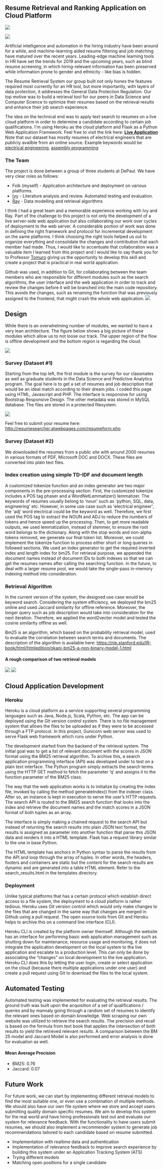 ## Resume Retrieval and Ranking Application on Cloud Platform

<p>
<img src="resume-retrieval/resume-search-page.jpg">
</p>
<p>
<img src="resume-retrieval/resume-search-results.jpg">
</p>

Artificial intelligence and automation in the hiring industry have been around for a while, and machine-learning aided resume filtering and job matching have matured over the recent years. Leading-edge machine learning tools in HR have set the trends for 2019 and the upcoming years, such as blind resume screening, in which hiring-relevant information has been preserved while information prone to gender and ethnicity - like bias is hidden. 

The Resume Retrieval System our group built not only hones the features required most currently for an HR tool, but more importantly, with layers of data protection, it addresses the General Data Protection Regulation. Our top motive was to build a retrieval tool for our peers in Data Science and Computer Science to optimize their resumes based on the retrieval results and enhance their job search experience. 

The idea on the technical end was to apply text search to resumes on a live cloud platform in order to determine a candidate according to certain job qualifications. I'm using Heroku as the cloud platform and Flask as a Python Web Application Framework. Feel free to visit the link here:
<a href='https://resume-retrieval.herokuapp.com'>**Live Application**</a>
Note that our dataset has mostly resumes of electrical engineers that are publicly availble from an online source. Example keywords would be <a href='https://resume-retrieval.herokuapp.com/?q=electrical+engineering'>electrical engineering</a>, <a href='https://resume-retrieval.herokuapp.com/?q=assemble+programming'>assembly programming</a>

### The Team
The project is done between a group of three students at DePaul. We have very clear roles as follows:
* Folk (myself) - Application architecture and deployment on various platforms.
* <a href="https://www.linkedin.com/in/ivyli678/">Ivy</a> - Literature analysis and review. Automated testing and evaluation.
* <a href="https://www.linkedin.com/in/ray-hu/">Ray</a> - Data modelling and retrieval algorithms

I think I had a great team and a memorable experience working with Ivy and Ray. Part of the challenge to this project is not only the development of a live server-side web application but also collaborating our work over cycles of deployment to the web server. A considerable portion of work was done in defining the right framework and protocol for incremental development on the same platforms. I think choosing the right tools helped us out to organize everything and consolidate the changes and contribution that each member had made. Thus, I would like to accentuate that collaboration was a valuable item I learned from this project and I would like to say thank you for to Professor <a href="https://www.cdm.depaul.edu/about/pages/people/facultyinfo.aspx?fid=776">Tomuro</a> giving us the opportunity to develop this skill and create a project that is practical in real world application.

Github was used, in addition to Git, for collaborating between the team members who are responsible for different modules such as the search algorithms, the user interface and the web application in order to track and review the changes before it will be branched into the main code repository. This avoids the changes, such as renaming the function that was previously assigned to the frontend, that might crash the whole web application.
<img src="resume-retrieval/github.jpg"/>


## Design

While there is an overwhelming number of modules, we wanted to have a very lean architecture. The figure below shows a big picture of these modules which allow us to not loose our track. The upper region of the flow is offline development and the bottom region is regarding the cloud.

<p>
<img src="resume-retrieval/resume-retrieval-app-architecture.jpg"/>
</p>

### Survey (Dataset #1)
Starting from the top left, the first module is the survey for our classmates as well as graduate students in the Data Science and Predictive Analytics program. The goal here is to get a set of resumes and job description that would be an ideal match according to their dream jobs. I coded this page using HTML, Javascript and PHP. The interface is responsive for using Bootstrap Responsive Design. The other metadata was stored in MySQL database. The files are stored in a protected filesystem.

<p>
<img src="resume-retrieval/survey.jpg"/>
</p>

Feel free to submit your resume here:
<a href="http://resumesearcher.atwebpages.com/resumeform.php">http://resumesearcher.atwebpages.com/resumeform.php</a>

### Survey (Dataset #2)
We downloaded the resumes from a public site with around 2000 resumes in various formats of PDF, Microsoft DOC and DOCX. These files are converted into plain text files.


### Index creation using simple TD-IDF and document length
A customized tokenize function and an index generator are two major components in the pre-processing section. First, the customized tokenize includes a POS tag phaser and a WordNetLemmatizer() lemmatizer. The keywords of resumes usually belong to 'noun' such as 'python, SQL, data, engineering' etc. However, in some use case such as 'electrical engineer', the 'adj' word electrical could be the keyword as well. Therefore, we first used the POS tag to extract the NOUN and ADJ to reduce the numbers of tokens and hence speed up the processing. Then, to get more readable outputs, we used lemmatization, instead of stemmer, to ensure the root word belongs to the dictionary. Along with the stop words and non-alpha tokens removed, we generate our final token list. Moreover, we could implement the tokenize function to process either short or long queries in followed sections. We used an index generator to get the required inverted index and length index for bm25. For retrieval purpose, we appended the document names instead of document IDs to both indexes so that we can get the resumes names after calling the searching function. In the future, to deal with a larger resume pool, we would take the single-pass in-memory indexing method into consideration.


### Retrieval Algorithm
In the current version of the system, the designed use case would be keyword search. Considering the system efficiency, we deployed the bm25 online and used Jaccard similarity for offline reference. Moreover, the longer query such as job description would take into consideration for the next iteration. Therefore, we applied the word2vector model and tested the cosine similarity offline as well.

Bm25 is an algorithm, which based on the probability retrieval model,  used to evaluate the correlation between search terms and documents. The description of the algorithm is available here: https://nlp.stanford.edu/IR-book/html/htmledition/okapi-bm25-a-non-binary-model-1.html

#### A rough comparison of two retrieval models
<p>
  <img src="resume-retrieval/precision-recall-jaccard.jpg"/>
  <img src="resume-retrieval/precision-recall-bm25.jpg"/>
</p>


## Cloud Application Development
### Heroku
Heroku is a cloud platform as a service supporting several programming languages such as Java, Node.js, Scala, Python, etc. The app can be deployed using the Git version control system. There is no file management system that allows the files to be uploaded as if they were to be accessed through a FTP protocol. In this project, Gunicorn web server was used to serve Flask web framework which runs under Python.

The development started from the backend of the retrieval system. The initial goal was to get a list of relevant document with the scores in JSON format using the BM25 retrieval algorithm. To archive this, a search application programming interface (API) was developed under to test on a plain text interface. The Python program simply extracts the search terms using the HTTP GET method to fetch the parameter ‘q’ and assigns it to the function parameter of the BM25 class.

The way that the web application works is to initialize by creating the index file, invoked by calling the method generateIndex() from the indexer class. After so, an instance is kept in execution to serve the user’s HTTP requests. The search API is routed to the BM25 search function that looks into the index and retrieve the document names and the match scores in a JSON format of both tuples as an array. 

The interface is simply making a chained request to the search API but instead of returning the search results into plain JSON text format, the results is assigned as parameter into another function that parse this JSON data and renders it into a HTML template. Flask has a request library similar to the one in base Python.

The HTML template has anchors in Python syntax to parse the results from the API and loop through the array of tuples. In other words, the headers, footers and containers are static but the content for the search results are dynamic and are generated into a table HTML element. Refer to the search_results.html in the templates directory.

### Deployment
Unlike typical platforms that has a certain protocol which establish direct access to a file system, the deployment to a cloud platform is rather tedious. Heroku uses Git version control which would only make changes to the files that are changed in the same way that changes are merged in Github using a pull request. The open source tools from Git and Heroku helps to archive this on a command line interface (CLI).

Heroku CLI is created by the platform owner themself. Although the website has an interface for performing basic web application management such as shutting down for maintenance, resource usage and monitoring, it does not integrate the application development on the local system to the live application and escalate to a production level. This can only be done by associating the “changes” on local development to the live application. Heroku CLI does this by letting the user login, create or select application on the cloud (because there multiple applications under one user) and create a pull request using Git to download the files to the local system.


## Automated Testing
Automated testing was implemented for evaluating the retrieval results. The ground truth was built upon the acquisition of a set of qualifications / queries and by mannaly going through a random set of resumes to identify the relevant ones based on domain knowledge. Web scraping our own website was utilized to retrieve the search results. The precision and recall is based on the formula from text book that applies the intersection of both results to yield the retrieved relevant results. A comparison between the BM 25 model and Jaccard Model is also performed and error analysis is done for evaluation as well.  

#### Mean Average Precision
* BM25: 0.76
* Jaccard: 0.07


## Future Work
For future work, we can start by implementing different retrieval models to find the most suitable one, or even use a combination of multiple methods. We should also have our own file system where we store and accept users submitting quality domain specific resumes. We aim to develop this system for the real world and have hiring professionals test out and evaluate our system for relevance feedback. With the functionality to have users submit resumes, we should also implement a recommender system to generate job recommendations tailored to each candidate based on resume submitted. 

* Implementation with realtime data and authentication
* Implementation of relevance feedback to improve search experience by building this system under an Application Tracking System (ATS)
* Trying different models
* Matching open positions for a single candidate




